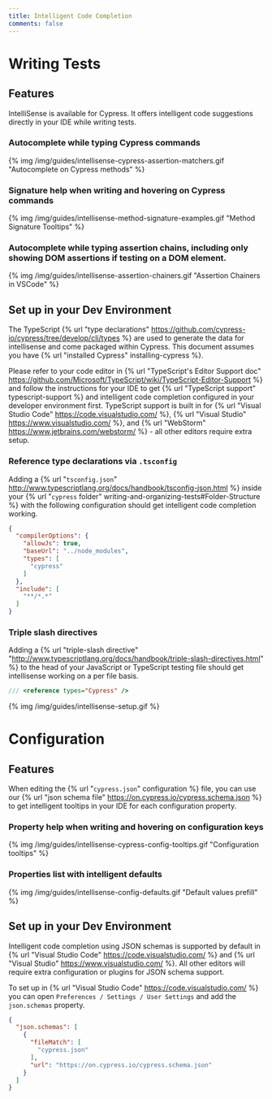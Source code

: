 ```yaml
---
title: Intelligent Code Completion
comments: false
---
```


# Writing Tests

## Features

IntelliSense is available for Cypress. It offers intelligent code suggestions directly in your IDE while writing tests.

### Autocomplete while typing Cypress commands

{% img /img/guides/intellisense-cypress-assertion-matchers.gif "Autocomplete on Cypress methods" %}

### Signature help when writing and hovering on Cypress commands

{% img /img/guides/intellisense-method-signature-examples.gif "Method Signature Tooltips" %} 

### Autocomplete while typing assertion chains, including only showing DOM assertions if testing on a DOM element.

{% img /img/guides/intellisense-assertion-chainers.gif "Assertion Chainers in VSCode" %}

## Set up in your Dev Environment

The TypeScript {% url "type declarations" https://github.com/cypress-io/cypress/tree/develop/cli/types %} are used to generate the data for intellisense and come packaged within Cypress. This document assumes you have {% url "installed Cypress" installing-cypress %}.

Please refer to your code editor in {% url "TypeScript's Editor Support doc" https://github.com/Microsoft/TypeScript/wiki/TypeScript-Editor-Support %} and follow the instructions for your IDE to get {% url "TypeScript support" typescript-support %} and intelligent code completion configured in your developer environment first. TypeScript support is built in for {% url "Visual Studio Code" https://code.visualstudio.com/ %}, {% url "Visual Studio" https://www.visualstudio.com/ %}, and {% url "WebStorm" https://www.jetbrains.com/webstorm/ %} - all other editors require extra setup.

### Reference type declarations via `.tsconfig`

Adding a {% url "`tsconfig.json`" http://www.typescriptlang.org/docs/handbook/tsconfig-json.html %} inside your {% url "`cypress` folder" writing-and-organizing-tests#Folder-Structure %} with the following configuration should get intelligent code completion working.

```json
{
  "compilerOptions": {
    "allowJs": true,
    "baseUrl": "../node_modules",
    "types": [
      "cypress"
    ]
  },
  "include": [
    "**/*.*"
  ]
}
```

### Triple slash directives

Adding a {% url "triple-slash directive" "http://www.typescriptlang.org/docs/handbook/triple-slash-directives.html" %} to the head of your JavaScript or TypeScript testing file should get intellisense working on a per file basis.

```js
/// <reference types="Cypress" />
```

{% img /img/guides/intellisense-setup.gif %}


# Configuration

## Features

When editing the {% url "`cypress.json`" configuration %} file, you can use our {% url "json schema file" https://on.cypress.io/cypress.schema.json %} to get intelligent tooltips in your IDE for each configuration property. 

### Property help when writing and hovering on configuration keys

{% img /img/guides/intellisense-cypress-config-tooltips.gif "Configuration tooltips" %}

### Properties list with intelligent defaults

{% img /img/guides/intellisense-config-defaults.gif "Default values prefill" %}


## Set up in your Dev Environment

Intelligent code completion using JSON schemas is supported by default in {% url "Visual Studio Code" https://code.visualstudio.com/ %} and {% url "Visual Studio" https://www.visualstudio.com/ %}. All other editors will require extra configuration or plugins for JSON schema support. 

To set up in {% url "Visual Studio Code" https://code.visualstudio.com/ %} you can open `Preferences / Settings / User Settings` and add the `json.schemas` property.

```json
{
  "json.schemas": [
    {
      "fileMatch": [
        "cypress.json"
      ],
      "url": "https://on.cypress.io/cypress.schema.json"
    }
  ]
}
```